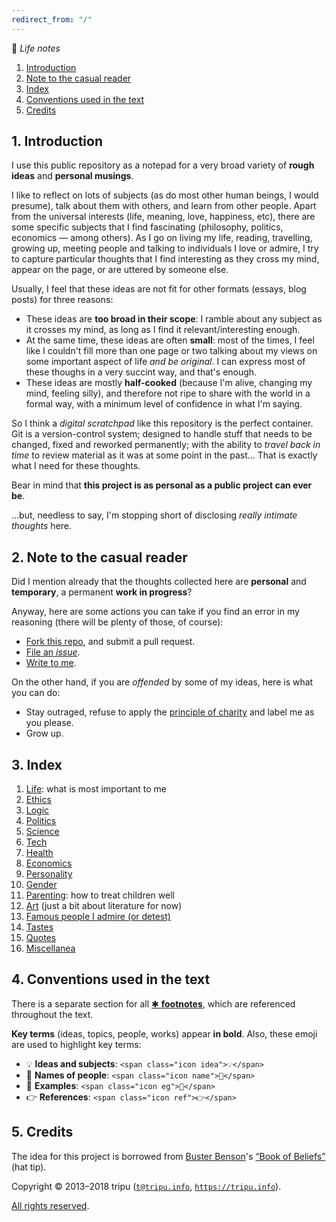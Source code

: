 ```yaml
---
redirect_from: "/"
---
```


📜 *Life notes*

1. [Introduction](#1-introduction)
1. [Note to the casual reader](#2-note-to-the-casual-reader)
1. [Index](#3-index)
1. [Conventions used in the text](#4-conventions-used-in-the-text)
1. [Credits](#5-credits)

## 1. Introduction

I use this public repository as a notepad for a very broad variety of **rough ideas** and **personal musings**.

I like to reflect on lots of subjects (as do most other human beings, I would presume), talk about them with others, and learn from other people.
Apart from the universal interests (life, meaning, love, happiness, etc), there are some specific subjects that I find fascinating (philosophy, politics,
economics&nbsp;&mdash;&nbsp;among others).
As I go on living my life, reading, travelling, growing up, meeting people and talking to individuals I love or admire, I try to capture particular thoughts
that I find interesting as they cross my mind, appear on the page, or are uttered by someone else.

Usually, I feel that these ideas are not fit for other formats (essays, blog posts) for three reasons:

* These ideas are **too broad in their scope**: I ramble about any subject as it crosses my mind, as long as I find it relevant/interesting enough.
* At the same time, these ideas are often **small**: most of the times, I feel like I couldn't fill more than one page or two talking about my views on some
  important aspect of life *and be original*.
  I can express most of these thoughs in a very succint way, and that's enough.
* These ideas are mostly **half-cooked** (because I'm alive, changing my mind, feeling silly), and therefore not ripe to share with the world in a formal way,
  with a minimum level of confidence in what I'm saying.

So I think a *digital scratchpad* like this repository is the perfect container.
Git is a version-control system; designed to handle stuff that needs to be changed, fixed and reworked permanently; with the ability to *travel back in time* to
review material as it was at some point in the past&hellip;
That is exactly what I need for these thoughts.

Bear in mind that **this project is as personal as a public project can ever be**.

&hellip;but, needless to say, I'm stopping short of disclosing *really intimate thoughts* here.

## 2. Note to the casual reader

Did I mention already that the thoughts collected here are **personal** and **temporary**, a permanent **work in progress**?

Anyway, here are some actions you can take if you find an error in my reasoning (there will be plenty of those, of course):

* [Fork this repo](https://github.com/tripu/Vita/#fork-destination-box), and submit a pull request.
* [File an *issue*](https://github.com/tripu/Vita/issues/new).
* [Write to me](mailto:t@tripu.info).

On the other hand, if you are *offended* by some of my ideas, here is what you can do:

* Stay outraged, refuse to apply the [principle of charity](https://en.wikipedia.org/wiki/Principle_of_charity) and label me as you please.
* Grow up.

## 3. Index

1. [Life](life): what is most important to me
1. [Ethics](ethics)
1. [Logic](logic)
1. [Politics](politics)
1. [Science](science)
1. [Tech](tech)
1. [Health](health)
1. [Economics](economics)
1. [Personality](personality)
1. [Gender](gender)
1. [Parenting](parenting): how to treat children well
1. [Art](art) (just a bit about literature for now)
1. [Famous people I admire (or detest)](people)
1. [Tastes](tastes)
1. [Quotes](quotes)
1. [Miscellanea](miscellanea)

## 4. Conventions used in the text

There is a separate section for all [&#10033;&nbsp;**footnotes**](footnotes#footnotes), which are referenced throughout the text.

**Key terms** (ideas, topics, people, works) appear **in bold**.
Also, these emoji are used to highlight key terms:

* <span class="icon idea">💡</span>&nbsp;**Ideas and subjects**: `<span class="icon idea">💡</span>`
* <span class="icon name">👤</span>&nbsp;**Names of people**: `<span class="icon name">👤</span>`
* <span class="icon eg">💭</span>&nbsp;**Examples**: `<span class="icon eg">💭</span>`
* <span class="icon ref">👉</span>&nbsp;**References**: `<span class="icon ref">👉</span>`

## 5. Credits

The idea for this project is borrowed from [Buster Benson](https://github.com/busterbenson)'s
[&ldquo;Book of Beliefs&rdquo;](https://github.com/busterbenson/public) (hat tip).

Copyright &copy; 2013&ndash;2018 tripu ([`t@tripu.info`](mailto:t@tripu.info), [`https://tripu.info`](https://tripu.info/)).

[All rights reserved](https://github.com/tripu/Vita/blob/master/.github/LICENSE.md).
